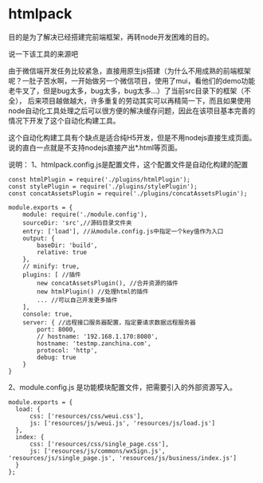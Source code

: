 # htmlpack
目的是为了解决已经搭建完前端框架，再转node开发困难的目的。


说一下该工具的来源吧


由于微信端开发任务比较紧急，直接用原生js搭建（为什么不用成熟的前端框架呢？一肚子苦水啊，一开始做另一个微信项目，使用了mui，看他们的demo功能老牛叉了，但是bug太多，bug太多，bug太多...）了当前src目录下的框架（不全），
后来项目越做越大，许多重复的劳动其实可以再精简一下，而且如果使用node自动化工具处理之后可以很方便的解决缓存问题，因此在该项目基本完善的情况下开发了这个自动化构建工具。

这个自动化构建工具有个缺点是适合纯H5开发，但是不用nodejs直接生成页面。说的直白一点就是不支持nodejs直接产出*.html等页面。

说明：
  1、htmlpack.config.js是配置文件，这个配置文件是自动化构建的配置
  ```
  const htmlPlugin = require('./plugins/htmlPlugin');
  const stylePlugin = require('./plugins/stylePlugin');
  const concatAssetsPlugin = require('./plugins/concatAssetsPlugin');

  module.exports = {
      module: require('./module.config'),
      sourceDir: 'src',//源码目录文件夹
      entry: ['load'], //从module.config.js中指定一个key值作为入口
      output: {
          baseDir: 'build',
          relative: true
      },
      // minify: true,
      plugins: [ //插件
          new concatAssetsPlugin(), //合并资源的插件
          new htmlPlugin() //处理html的插件
          ... //可以自己开发更多插件
      ],
      console: true,
      server: { //远程接口服务器配置，指定要请求数据远程服务器
          port: 8000,
          // hostname: '192.168.1.170:8080',
          hostname: 'testmp.zanchina.com',
          protocol: 'http',
          debug: true
      }
  }
  ```
  
  2、module.config.js 是功能模块配置文件，把需要引入的外部资源写入。
  ```
  module.exports = {
    load: {
        css: ['resources/css/weui.css'],
        js: ['resources/js/weui.js', 'resources/js/load.js']
    },
    index: {
        css: ['resources/css/single_page.css'],
        js: ['resources/js/commons/wxSign.js', 'resources/js/single_page.js', 'resources/js/business/index.js']
    }
  };
```
  
